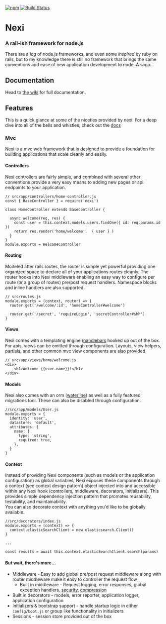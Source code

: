 [![npm](https://img.shields.io/npm/v/nexi.svg)](https://www.npmjs.com/package/nexi)
[![Build Status](https://travis-ci.com/tswayne/nexi.svg?branch=master)](https://travis-ci.com/tswayne/nexi)

# Nexi
### A rail-ish framework for node.js

There are a *log* of node.js frameworks, and even some _inspired_ by ruby on rails, but to my knowledge there is still no
framework that brings the same conventions and ease of new application development to node.  A saga...

## Documentation

Head to [the wiki](https://github.com/tswayne/nexi/wiki) for full documentation.

## Features

This is a quick glance at some of the niceties provided by nexi.  For a deep dive into all of the bells and whistles, check out the [docs](https://github.com/tswayne/nexi/wiki)


### Mvc
Nexi is a mvc web framework that is designed to provide a foundation for building applications that scale cleanly and easily.


#### Controllers
Nexi controllers are fairly simple, and combined with several other conventions provide a very easy means to adding new pages or api endpoints to your application.
```
// src/app/controllers/home-controller.js
const { BaseController } = require('nexi')

class HomeController extends BaseController {

  async welcome(req, res) {
    const user = this.context.models.users.findOne({ id: req.params.id })
    return res.render('home/welcome',  { user } )
  }
}
module.exports = WelcomeController
```

#### Routing
Modeled after rails routes, the router is simple yet powerful providing one organized space to declare all of your applications routes cleanly.  The router hooks into
Nexi middleware enabling an easy way to configure per route (or a group of routes) pre/post request handlers.  Namespace blocks and inline handlers are also supported.  
```
// src/routes.js
module.exports = (context, router) => {
  router.get('/welcome/:id', 'homeController#welcome')

  router.get('/secret', 'requireLogin', 'secretController#shh')
}

```

#### Views
Nexi comes with a templating engine ([handlebars](https://github.com/handlebars-lang/handlebars.js) hooked up out of the box.  For apis, views can be omitted through configuration. Layouts, view helpers, partials, and other common mvc view components are also provided.  
```
// src/app/views/home/welcome.js
<div>
    <h1>Welcome {{user.name}}!</h1>
</div>
```

#### Models
Nexi also comes with an orm ([waterline](https://github.com/balderdashy/waterline)) as well as a fully featured migrations tool. These can also be disabled through configuration. 
```
//src/app/models/User.js
module.exports = {
  identity: 'user',
  datastore: 'default',
  attributes: {
    name: {
      type: 'string',
      required: true,
    },
  }
}
```

#### Context
Instead of providing Nexi components (such as models or the application configuration) as global variables, Nexi exposes these components through a context (see context design pattern) object injected into and accessible within any Nexi hook (controllers, middleware, decorators, initializers).  This provides simple dependency injection pattern that promotes reusability, testability, and maintainability.   
You can also decorate context with anything you'd like to be globally available.  
```
//src/decorators/index.js
module.exports = (context) => {
  context.elasticSearchClient = new elasticsearch.Client()
}

...

const results = await this.context.elasticSearchClient.search(params)
```

#### But wait, there's more...

* Middleware - Easy to add global pre/post request middleware along with router middleware make it easy to controller the request flow
  * Built in middleware - Request logging, error responses, global exception handlers, [security](https://github.com/helmetjs/helmet), [compression](https://github.com/expressjs/compression)
* Built in decorators - models, error reporter, application logger, application configuration
* Initializers & bootstrap support - handle startup logic in either `config/boot.js` or group like functionality in initializers
* Sessions - session store provided out of the box




